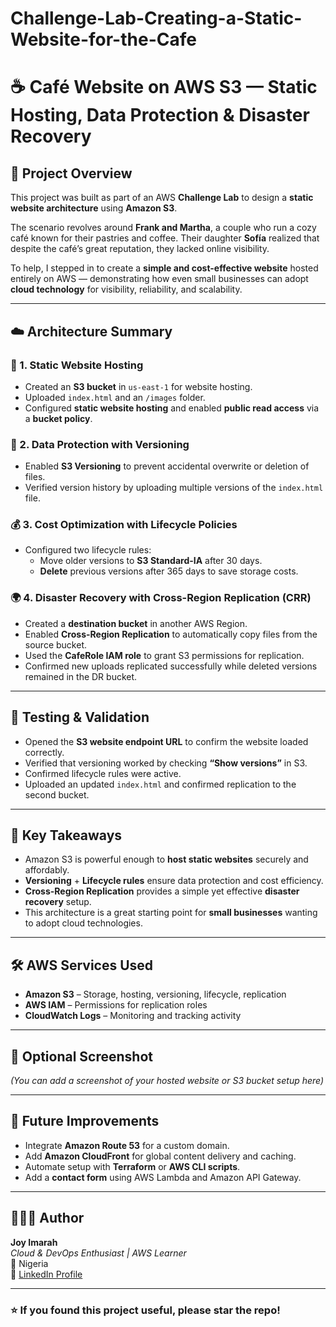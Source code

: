 # Challenge-Lab-Creating-a-Static-Website-for-the-Cafe

# ☕ Café Website on AWS S3 — Static Hosting, Data Protection & Disaster Recovery

## 📖 Project Overview
This project was built as part of an AWS **Challenge Lab** to design a **static website architecture** using **Amazon S3**.  

The scenario revolves around **Frank and Martha**, a couple who run a cozy café known for their pastries and coffee. Their daughter **Sofía** realized that despite the café’s great reputation, they lacked online visibility.  

To help, I stepped in to create a **simple and cost-effective website** hosted entirely on AWS — demonstrating how even small businesses can adopt **cloud technology** for visibility, reliability, and scalability.

---

## ☁️ Architecture Summary

### 🧩 1. Static Website Hosting
- Created an **S3 bucket** in `us-east-1` for website hosting.
- Uploaded `index.html` and an `/images` folder.
- Configured **static website hosting** and enabled **public read access** via a **bucket policy**.
  

### 🔐 2. Data Protection with Versioning
- Enabled **S3 Versioning** to prevent accidental overwrite or deletion of files.
- Verified version history by uploading multiple versions of the `index.html` file.

### 💰 3. Cost Optimization with Lifecycle Policies
- Configured two lifecycle rules:
  - Move older versions to **S3 Standard-IA** after 30 days.
  - **Delete** previous versions after 365 days to save storage costs.

### 🌍 4. Disaster Recovery with Cross-Region Replication (CRR)
- Created a **destination bucket** in another AWS Region.
- Enabled **Cross-Region Replication** to automatically copy files from the source bucket.
- Used the **CafeRole IAM role** to grant S3 permissions for replication.
- Confirmed new uploads replicated successfully while deleted versions remained in the DR bucket.

---

## 🧪 Testing & Validation
- Opened the **S3 website endpoint URL** to confirm the website loaded correctly.
- Verified that versioning worked by checking **“Show versions”** in S3.
- Confirmed lifecycle rules were active.
- Uploaded an updated `index.html` and confirmed replication to the second bucket.

---

## 🧠 Key Takeaways
- Amazon S3 is powerful enough to **host static websites** securely and affordably.
- **Versioning** + **Lifecycle rules** ensure data protection and cost efficiency.
- **Cross-Region Replication** provides a simple yet effective **disaster recovery** setup.
- This architecture is a great starting point for **small businesses** wanting to adopt cloud technologies.

---

## 🛠️ AWS Services Used
- **Amazon S3** – Storage, hosting, versioning, lifecycle, replication  
- **AWS IAM** – Permissions for replication roles  
- **CloudWatch Logs** – Monitoring and tracking activity  

---

## 📸 Optional Screenshot
*(You can add a screenshot of your hosted website or S3 bucket setup here)*

---

## 🚀 Future Improvements
- Integrate **Amazon Route 53** for a custom domain.
- Add **Amazon CloudFront** for global content delivery and caching.
- Automate setup with **Terraform** or **AWS CLI scripts**.
- Add a **contact form** using AWS Lambda and Amazon API Gateway.

---

## 👩🏽‍💻 Author
**Joy Imarah**  
_Cloud & DevOps Enthusiast | AWS Learner_  
📍 Nigeria  
🔗 [LinkedIn Profile](https://www.linkedin.com/in/joy-imarah)  

---

### ⭐ If you found this project useful, please star the repo!

